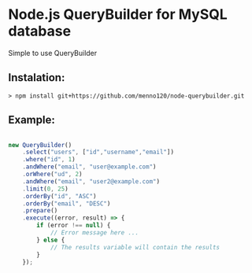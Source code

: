 # Node.js QueryBuilder for MySQL database

Simple to use QueryBuilder


## Instalation:

```
> npm install git+https://github.com/menno120/node-querybuilder.git
```

## Example:

```js

new QueryBuilder()
	.select("users", ["id","username","email"])
	.where("id", 1)
	.andWhere("email", "user@example.com")
	.orWhere("ud", 2)
	.andWhere("email", "user2@example.com")
	.limit(0, 25)
	.orderBy("id", "ASC")
	.orderBy("email", "DESC")
	.prepare()
	.execute((error, result) => {
		if (error !== null) {
			// Error message here ...
		} else {
			// The results variable will contain the results
		}
	});
```